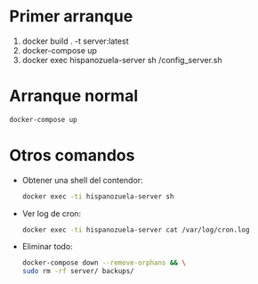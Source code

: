 # Primer arranque
1. docker build . -t server:latest
2. docker-compose up
3. docker exec hispanozuela-server sh /config_server.sh

# Arranque normal
```bash
docker-compose up
```

# Otros comandos
- Obtener una shell del contendor:
    ```bash
    docker exec -ti hispanozuela-server sh
    ```
- Ver log de cron:
    ```bash
    docker exec -ti hispanozuela-server cat /var/log/cron.log
    ```
- Eliminar todo:
    ```bash
    docker-compose down --remove-orphans && \
    sudo rm -rf server/ backups/
    ```
